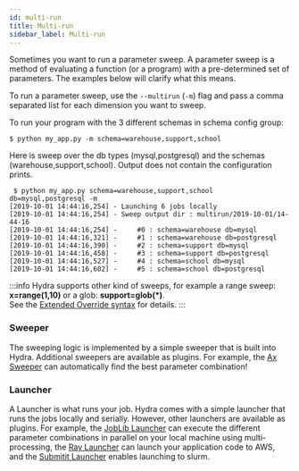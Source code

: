 ```yaml
---
id: multi-run
title: Multi-run
sidebar_label: Multi-run
---
```


Sometimes you want to run a parameter sweep.
A parameter sweep is a method of evaluating a function (or a program) with a pre-determined set of parameters.
The examples below will clarify what this means.

To run a parameter sweep, use the `--multirun` (`-m`) flag and pass a comma separated list for each
dimension you want to sweep.  

To run your program with the 3 different schemas in schema config group:
```
$ python my_app.py -m schema=warehouse,support,school
```

Here is sweep over the db types (mysql,postgresql) and the schemas (warehouse,support,school).
Output does not contain the configuration prints.

```text
 $ python my_app.py schema=warehouse,support,school db=mysql,postgresql -m
[2019-10-01 14:44:16,254] - Launching 6 jobs locally
[2019-10-01 14:44:16,254] - Sweep output dir : multirun/2019-10-01/14-44-16
[2019-10-01 14:44:16,254] -     #0 : schema=warehouse db=mysql
[2019-10-01 14:44:16,321] -     #1 : schema=warehouse db=postgresql
[2019-10-01 14:44:16,390] -     #2 : schema=support db=mysql
[2019-10-01 14:44:16,458] -     #3 : schema=support db=postgresql
[2019-10-01 14:44:16,527] -     #4 : schema=school db=mysql
[2019-10-01 14:44:16,602] -     #5 : schema=school db=postgresql
```

:::info
Hydra supports other kind of sweeps, for example a range sweep: **x=range(1,10)** or a glob: **support=glob(*)**.  
See the [Extended Override syntax](/advanced/override_grammar/extended.md) for details.
:::

### Sweeper
The sweeping logic is implemented by a simple sweeper that is built into Hydra.
Additional sweepers are available as plugins.
For example, the [Ax Sweeper](/plugins/ax_sweeper.md) can automatically find the best parameter combination!

### Launcher
A Launcher is what runs your job. Hydra comes with a simple launcher that runs the jobs locally and serially.
However, other launchers are available as plugins. For example, the [JobLib Launcher](/plugins/joblib_launcher.md)
can execute the different parameter combinations in parallel on your local machine using multi-processing, the 
[Ray Launcher](/plugins/ray_launcher.md) can launch your application code to AWS, and the
[Submitit Launcher](/plugins/submitit_launcher.md) enables launching to slurm.

